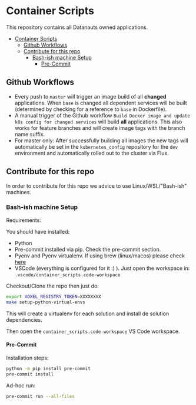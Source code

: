 # Container Scripts

This repository contains all Datanauts owned applications.

- [Container Scripts](#container-scripts)
  - [Github Workflows](#github-workflows)
  - [Contribute for this repo](#contribute-for-this-repo)
    - [Bash-ish machine Setup](#bash-ish-machine-setup)
      - [Pre-Commit](#pre-commit)

## Github Workflows
* Every push to `master` will trigger an image build of all **changed** applications. When `base` is changed all dependent services will be built (determined by checking for a reference to `base` in Dockerfile).
* A manual trigger of the Github workflow `Build Docker image and update k8s config for changed services` will build **all** applications. This also works for feature branches and will create image tags with the branch name suffix.
* For master only: After successfully building all images the new tags will automatically be set in the `kubernetes_config` repository for the `dev` environment and automatically rolled out to the cluster via Flux.


## Contribute for this repo

In order to contribute for this repo we advice to use Linux/WSL/"Bash-ish" machines.

### Bash-ish machine Setup

Requirements:

You should have installed:
* Python
* Pre-commit installed via pip. Check the pre-commit section.
* Pyenv and Pyenv virtualenv. If using brew (linux/macos) please check [here](https://github.com/pyenv/pyenv-virtualenv#installing-with-homebrew-for-macos-users)
* VSCode (everything is configured for it :) ). Just open the workspace in: `.vscode/container_scripts.code-workspace`

Checkout/Clone the repo then just do:

```bash
export VOXEL_REGISTRY_TOKEN=XXXXXXXX
make setup-python-virtual-envs
```
This will create a virtualenv for each solution and install de solution dependencies.

Then open the `container_scripts.code-workspace` VS Code workspace.


#### Pre-Commit

Installation steps:

```bash
python -m pip install pre-commit
pre-commit install
```

Ad-hoc run:
```bash
pre-commit run --all-files
```
